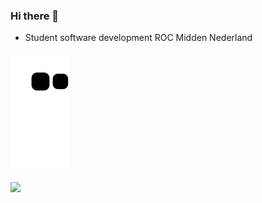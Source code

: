 ### Hi there 👋

- Student software development ROC Midden Nederland


![Snake animation](https://github.com/rafaballerini/rafaballerini/blob/output/github-contribution-grid-snake.svg)

![](https://komarev.com/ghpvc/?username=ItsJensen&color=blue)
